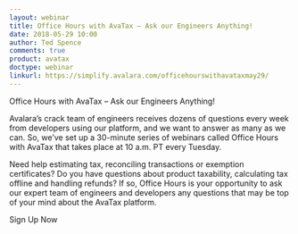 ```yaml
---
layout: webinar
title: Office Hours with AvaTax – Ask our Engineers Anything!
date: 2018-05-29 10:00
author: Ted Spence
comments: true
product: avatax
doctype: webinar
linkurl: https://simplify.avalara.com/officehourswithavataxmay29/
---
```


Office Hours with AvaTax – Ask our Engineers Anything!

Avalara’s crack team of engineers receives dozens of questions every week from developers using our platform, and we want to answer as many as we can. So, we’ve set up a 30-minute series of webinars called Office Hours with AvaTax that takes place at 10 a.m. PT every Tuesday.

Need help estimating tax, reconciling transactions or exemption certificates? Do you have questions about product taxability, calculating tax offline and handling refunds?  If so, Office Hours is your opportunity to ask our expert team of engineers and developers any questions that may be top of your mind about the AvaTax platform.

Sign Up Now